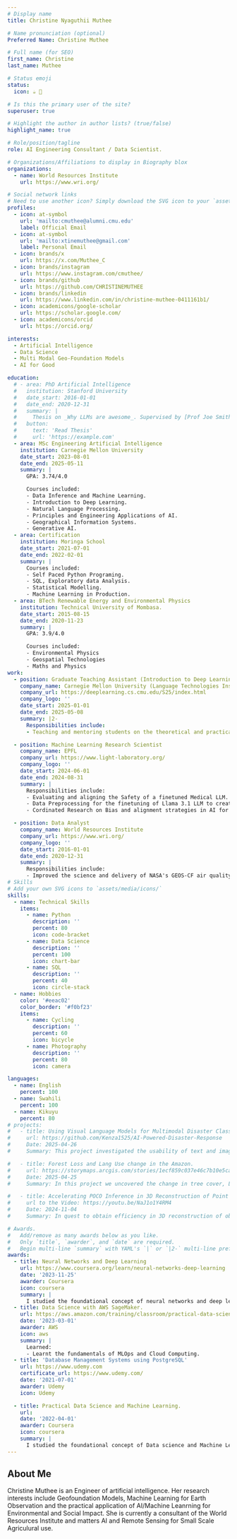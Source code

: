 ```yaml
---
# Display name
title: Christine Nyaguthii Muthee

# Name pronunciation (optional)
Preferred Name: Christine Muthee

# Full name (for SEO)
first_name: Christine 
last_name: Muthee

# Status emoji
status:
  icon: ☕️ 🪷

# Is this the primary user of the site?
superuser: true

# Highlight the author in author lists? (true/false)
highlight_name: true

# Role/position/tagline
role: AI Engineering Consultant / Data Scientist.

# Organizations/Affiliations to display in Biography blox
organizations:
  - name: World Resources Institute
    url: https://www.wri.org/

# Social network links
# Need to use another icon? Simply download the SVG icon to your `assets/media/icons/` folder.
profiles:
  - icon: at-symbol
    url: 'mailto:cmuthee@alumni.cmu.edu'
    label: Official Email
  - icon: at-symbol
    url: 'mailto:xtinemuthee@gmail.com'
    label: Personal Email
  - icon: brands/x
    url: https://x.com/Muthee_C
  - icon: brands/instagram
    url: https://www.instagram.com/cmuthee/
  - icon: brands/github
    url: https://github.com/CHRISTINEMUTHEE
  - icon: brands/linkedin
    url: https://www.linkedin.com/in/christine-muthee-0411161b1/
  - icon: academicons/google-scholar
    url: https://scholar.google.com/
  - icon: academicons/orcid
    url: https://orcid.org/

interests:
  - Artificial Intelligence
  - Data Science 
  - Multi Modal Geo-Foundation Models
  - AI for Good

education:
  # - area: PhD Artificial Intelligence
  #   institution: Stanford University
  #   date_start: 2016-01-01
  #   date_end: 2020-12-31
  #   summary: |
  #     Thesis on _Why LLMs are awesome_. Supervised by [Prof Joe Smith](https://example.com). Presented papers at 5 IEEE conferences with the contributions being published in 2 Springer journals.
  #   button:
  #     text: 'Read Thesis'
  #     url: 'https://example.com'
  - area: MSc Engineering Artificial Intelligence
    institution: Carnegie Mellon University 
    date_start: 2023-08-01
    date_end: 2025-05-11
    summary: |
      GPA: 3.74/4.0

      Courses included:
      - Data Inference and Machine Learning.
      - Introduction to Deep Learning.
      - Natural Language Processing.
      - Principles and Engineering Applications of AI.
      - Geographical Information Systems.
      - Generative AI.   
  - area: Certification
    institution: Moringa School
    date_start: 2021-07-01
    date_end: 2022-02-01
    summary: |
      Courses included:
      - Self Paced Python Programing.
      - SQL, Exploratory data Analysis.
      - Statistical Modelling.
      - Machine Learning in Production.   
  - area: BTech Renewable Energy and Environmental Physics
    institution: Technical University of Mombasa.
    date_start: 2015-08-15
    date_end: 2020-11-23
    summary: |
      GPA: 3.9/4.0

      Courses included:
      - Environmental Physics
      - Geospatial Technologies
      - Maths and Physics
work:
  - position: Graduate Teaching Assistant (Introduction to Deep Learning)
    company_name: Carnegie Mellon University (Language Technologies Institute)
    company_url: https://deeplearning.cs.cmu.edu/S25/index.html
    company_logo: ''
    date_start: 2025-01-01
    date_end: 2025-05-08
    summary: |2-
      Responsibilities include:
      - Teaching and mentoring students on the theoretical and practical concepts of deep learning.

  - position: Machine Learning Research Scientist
    company_name: EPFL
    company_url: https://www.light-laboratory.org/
    company_logo: ''
    date_start: 2024-06-01
    date_end: 2024-08-31
    summary: |
      Responsibilities include:
      - Evaluating and aligning the Safety of a finetuned Medical LLM.
      - Data Preprocessing for the finetuning of Llama 3.1 LLM to create.
      - Cordinated Research on Bias and alignment strategies in AI for Health Care.

  - position: Data Analyst
    company_name: World Resources Institute 
    company_url: https://www.wri.org/
    company_logo: ''
    date_start: 2016-01-01
    date_end: 2020-12-31
    summary: |
      Responsibilities include:
      - Improved the science and delivery of NASA's GEOS-CF air quality forecast to data deprived cities in Africa by scaling down its course resolution using low cost sensors.
# Skills
# Add your own SVG icons to `assets/media/icons/`
skills:
  - name: Technical Skills
    items:
      - name: Python
        description: ''
        percent: 80
        icon: code-bracket
      - name: Data Science
        description: ''
        percent: 100
        icon: chart-bar
      - name: SQL
        description: ''
        percent: 40
        icon: circle-stack
  - name: Hobbies
    color: '#eeac02'
    color_border: '#f0bf23'
    items:
      - name: Cycling
        description: ''
        percent: 60
        icon: bicycle
      - name: Photography
        description: ''
        percent: 80
        icon: camera

languages:
  - name: English
    percent: 100
  - name: Swahili
    percent: 100
  - name: Kikuyu
    percent: 80
# projects:
#   - title: Using Visual Language Models for Multimodal Disaster Classification.
#     url: https://github.com/Kenza1525/AI-Powered-Disaster-Response
#     Date: 2025-04-26
#     Summary: This project investigated the usability of text and images for Disaster classification. We leveraged Multi Modal Data from CrisisMMD and compared the performance of Visual Language Models with Contrastive Objectives against a Knowledge-infused and Explainable Multimodal Attention Network to classify Multiple Disaster based Tasks.

#   - title: Forest Loss and Lang Use change in the Amazon.
#     url: https://storymaps.arcgis.com/stories/1ecf859c037e46c7b10e5ca7571a36ac
#     Date: 2025-04-25
#     Summary: In this project we uncovered the change in tree cover, Land Use and Biodiversity Trends in the Amazon Rain Forest since the 1980's and the underlying sources among them encroachment of protected areas, conversion of forest areas to farm lands and population growth. This research project also uncovered Hotspots for species extinction and the need for stringent legal measures against deforestation.   

#   - title: Accelerating POCO Inference in 3D Reconstruction of Point Clouds.
#     url to the Video: https://youtu.be/NaJ1o1Y4RM4
#     Date: 2024-11-04
#     Summary: In quest to obtain efficiency in 3D reconstruction of objects, we enhanced POCO (Point Convolution for Surface Reconstruction) by utilizing Graphical Attention Network for feature learning. Here we treated Point clouds as nodes in a graph and assigned variable weights (feature weighting) to point cloud neighbors and performed Occupancy prediction using a final Linear Layer.

# Awards.
#   Add/remove as many awards below as you like.
#   Only `title`, `awarder`, and `date` are required.
#   Begin multi-line `summary` with YAML's `|` or `|2-` multi-line prefix and indent 2 spaces below.
awards:
  - title: Neural Networks and Deep Learning
    url: https://www.coursera.org/learn/neural-networks-deep-learning
    date: '2023-11-25'
    awarder: Coursera
    icon: coursera
    summary: |
      I studied the foundational concept of neural networks and deep learning. By the end, I was familiar with the significant technological trends driving the rise of deep learning; build, train, and apply fully connected deep neural networks; implement efficient (vectorized) neural networks; identify key parameters in a neural network’s architecture; and apply deep learning to your own applications.
  - title: Data Science with AWS SageMaker.
    url: https://aws.amazon.com/training/classroom/practical-data-science-with-amazon-sagemaker/
    date: '2023-03-01'
    awarder: AWS
    icon: aws
    summary: |
      Learned:
      - Learnt the fundamentals of MLOps and Cloud Computing.
  - title: 'Database Management Systems using PostgreSQL'
    url: https://www.udemy.com
    certificate_url: https://www.udemy.com/
    date: '2021-07-01'
    awarder: Udemy
    icon: Udemy

  - title: Practical Data Science and Machine Learning.
    url: 
    date: '2022-04-01'
    awarder: Coursera
    icon: coursera
    summary: |
      I studied the foundational concept of Data science and Machine Learning. By the end, I was familiar with the significant technological trends applied to make Data Driven Decisions at scale.     
---
```


## About Me

Christine Muthee is an Engineer of artificial intelligence. Her research interests include Geofoundation Models, Machine Learning for Earth Observation and the practical application of AI/Machine Leanrning for Environmental and Social Impact. She is currently a consultant of the World Resources Institute and matters AI and Remote Sensing for Small Scale Agriculural use.

